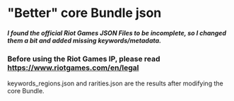 # "Better" core Bundle json
##### I found the official Riot Games JSON Files to be incomplete, so I changed them a bit and added missing keywords/metadata.

### Before using the Riot Games IP, please read https://www.riotgames.com/en/legal
keywords_regions.json and rarities.json are the results after modifying the core Bundle.
